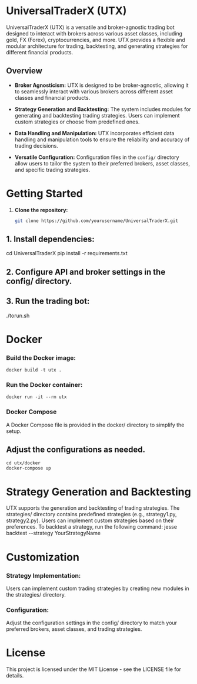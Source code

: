 # UniversalTraderX (UTX)

UniversalTraderX (UTX) is a versatile and broker-agnostic trading bot designed to interact with brokers across various asset classes, including gold, FX (Forex), cryptocurrencies, and more. UTX provides a flexible and modular architecture for trading, backtesting, and generating strategies for different financial products.

## Overview

- **Broker Agnosticism:** UTX is designed to be broker-agnostic, allowing it to seamlessly interact with various brokers across different asset classes and financial products.

- **Strategy Generation and Backtesting:** The system includes modules for generating and backtesting trading strategies. Users can implement custom strategies or choose from predefined ones.

- **Data Handling and Manipulation:** UTX incorporates efficient data handling and manipulation tools to ensure the reliability and accuracy of trading decisions.

- **Versatile Configuration:** Configuration files in the `config/` directory allow users to tailor the system to their preferred brokers, asset classes, and specific trading strategies.

# Getting Started

1. **Clone the repository:**

   ```bash
   git clone https://github.com/yourusername/UniversalTraderX.git
   
## 1. Install dependencies:
cd UniversalTraderX
pip install -r requirements.txt

## 2. Configure API and broker settings in the config/ directory.

## 3. Run the trading bot:
./torun.sh

# Docker
### Build the Docker image:
    docker build -t utx .

### Run the Docker container:
    docker run -it --rm utx

### Docker Compose
A Docker Compose file is provided in the docker/ directory to simplify the setup.
## Adjust the configurations as needed.
    cd utx/docker
    docker-compose up

# Strategy Generation and Backtesting
UTX supports the generation and backtesting of trading strategies.
The strategies/ directory contains predefined strategies (e.g., strategy1.py, strategy2.py).
Users can implement custom strategies based on their preferences.
To backtest a strategy, run the following command:
    jesse backtest --strategy YourStrategyName

# Customization
### Strategy Implementation:
Users can implement custom trading strategies by creating new modules in the strategies/ directory.

### Configuration:
Adjust the configuration settings in the config/ directory to match your preferred brokers, asset classes, and trading strategies.

# License
This project is licensed under the MIT License - see the LICENSE file for details.
